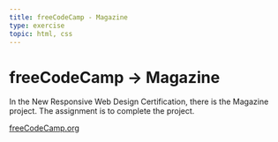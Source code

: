 ```yaml
---
title: freeCodeCamp - Magazine
type: exercise
topic: html, css
---
```


# freeCodeCamp → Magazine

In the New Responsive Web Design Certification, there is the Magazine project. The assignment is to complete the project.

[freeCodeCamp.org](https://www.freecodecamp.org/learn/2022/responsive-web-design/)
